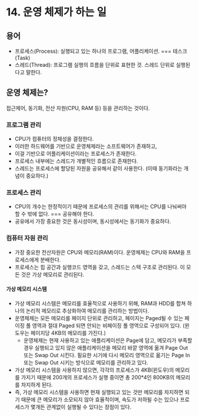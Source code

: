 # 14. 운영 체제가 하는 일

## 용어

- 프로세스(Process): 실행되고 있는 하나의 프로그램, 어플리케이션. === 테스크(Task)
- 스레드(Thread): 프로그램 실행의 흐름을 단위로 표현한 것. 스레드 단위로 실행된다고 말한다.

## 운영 체제는?

접근제어, 동기화, 전산 자원(CPU, RAM 등) 등을 관리하는 것이다.

### 프로그램 관리

- CPU가 컴퓨터의 정체성을 결정한다.
- 이러한 하드웨어를 기반으로 운영체제라는 소프트웨어가 존재하고,
- 이걸 기반으로 어플리케이션이라는 프로세스가 존재한다.
- 프로세스 내부에는 스레드가 개별적인 흐름으로 존재한다.
- 스레드는 프로세스에 할당된 자원을 공유해서 같이 사용한다. (이때 동기화라는 개념이 중요하다.)

### 프로세스 관리

- CPU의 개수는 한정적이기 때문에 프로세스의 관리를 위해서는 CPU를 나눠써야 할 수 밖에 없다. === 공유해야 한다.
- 공유에서 가장 중요한 것은 동시성이며, 동시성에서는 동기화가 중요하다.

### 컴퓨터 자원 관리

- 가장 중요한 전산자원은 CPU와 메모리(RAM)이다. 운영체제는 CPU와 RAM을 프로세스에게 분배한다.
- 프로세스는 힙 공간과 실행코드 영역을 갖고, 스레드는 스택 구조로 관리된다. 이 모든 것은 가상 메모리로 관리된다.

#### 가상 메모리 시스템

- 가상 메모리 시스템은 메모리를 효율적으로 사용하기 위해, RAM과 HDD를 합쳐 하나의 논리적 메모리로 추상화하여 메모리를 관리하는 방법이다.
- 운영체제는 모든 메모리를 페이지 단위로 관리하고, 페이지는 Paged될 수 있는 페이징 풀 영역과 절대 Paged 되면 안되는 비페이징 풀 영역으로 구성되어 있다. (윈도우는 페이지당 4KB의 메모리를 가진다.)
  - 운영체제는 현재 사용하고 있는 애플리케이션은 Page에 담고, 메모리가 부족할 경우 실행되고 있지 않은 애플리케이션을 메모리 바깥 영역에 옮겨 Page Out 또는 Swap Out 시킨다. 필요한 시기에 다시 메모리 영역으로 옮기는 Page In 또는 Swap Out 시키는 방식으로 메모리를 관리하고 있다.
- 가상 메모리 시스템을 사용하지 않으면, 각각의 프로세스가 4KB(윈도우)의 메모리를 가지기 때문에 200개의 프로세스가 실행 중이면 총 200\*4인 800KB의 메모리를 차지하게 된다.
- 즉, 가상 메모리 시스템을 사용하면 현재 실행되고 있는 것만 메모리를 차지하면 되기 때문에 큰 메모리가 소모되지 않아 효율적이며, 속도가 저하될 수는 있으나 프로세스가 몇개든 관계없이 실행될 수 있다는 장점이 있다.

